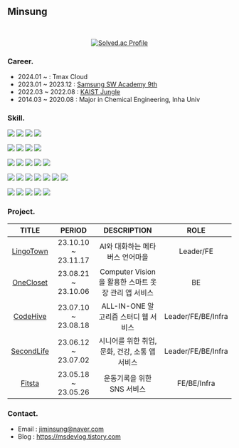 ## Minsung

<br/>

<p align="center">
  <a href="https://solved.ac/fluorine/">
    <img src="http://mazassumnida.wtf/api/v2/generate_badge?boj=fluorine" alt="Solved.ac Profile">
  </a>
</p>


### Career.
- 2024.01 ~ : Tmax Cloud
- 2023.01 ~ 2023.12 : [Samsung SW Academy 9th](https://www.ssafy.com/ksp/jsp/swp/swpMain.jsp) <br/>
- 2022.03 ~ 2022.08 : [KAIST Jungle](https://swjungle.net/) <br/>
- 2014.03 ~ 2020.08 : Major in Chemical Engineering, Inha Univ <br/>


### Skill.
<!-- Language -->
<img src="https://img.shields.io/badge/java-007396?style=for-the-badge&logo=java&logoColor=white"> <img src="https://img.shields.io/badge/Python-3776AB?style=for-the-badge&logo=Python&logoColor=white"> <img src="https://img.shields.io/badge/javascript-F7DF1E?style=for-the-badge&logo=javascript&logoColor=black"> <img src="https://img.shields.io/badge/typescript-3178C6?style=for-the-badge&logo=typescript&logoColor=white">

<!-- Client -->
<img src="https://img.shields.io/badge/react-61DAFB?style=for-the-badge&logo=react&logoColor=white"> <img src="https://img.shields.io/badge/Recoil-3578E5?style=for-the-badge&logo=Recoil&logoColor=white"> <img src="https://img.shields.io/badge/Three.js-000000?style=for-the-badge&logo=Three.js&logoColor=white"> <img src="https://img.shields.io/badge/Vite-646CFF?style=for-the-badge&logo=Vite&logoColor=white">

<!-- Server -->
<img src="https://img.shields.io/badge/springboot-6DB33F?style=for-the-badge&logo=springboot&logoColor=white"> <img src="https://img.shields.io/badge/Spring Security-6DB33F?style=for-the-badge&logo=Spring Security&logoColor=white"> <img src="https://img.shields.io/badge/Spring Data JPA-004027?style=for-the-badge&logo=Spring Data JPA&logoColor=white"> <img src="https://img.shields.io/badge/mysql-4479A1?style=for-the-badge&logo=mysql&logoColor=white"> <img src="https://img.shields.io/badge/mongoDB-47A248?style=for-the-badge&logo=MongoDB&logoColor=white">

<!-- Deploy -->
<img src="https://img.shields.io/badge/Nginx-009639?style=for-the-badge&logo=Nginx&logoColor=white"> <img src="https://img.shields.io/badge/Jenkins-D24939?style=for-the-badge&logo=Jenkins&logoColor=white"> <img src="https://img.shields.io/badge/Docker-2496ED?style=for-the-badge&logo=Docker&logoColor=white"> <img src="https://img.shields.io/badge/AWS EC2-FF9900?style=for-the-badge&logo=amazonec2&logoColor=white"> <img src="https://img.shields.io/badge/AWS S3-569A31?style=for-the-badge&logo=amazons3&logoColor=white"> <img src="https://img.shields.io/badge/AWS RDS-527FFF?style=for-the-badge&logo=amazonrds&logoColor=white"> <img src="https://img.shields.io/badge/AWS Route 53-8C4FFF?style=for-the-badge&logo=amazonroute53&logoColor=white">

<!-- Tool -->
<img src="https://img.shields.io/badge/notion-000000?style=for-the-badge&logo=notion&logoColor=white"> <img src="https://img.shields.io/badge/jira-0052CC?style=for-the-badge&logo=jira&logoColor=white"> <img src="https://img.shields.io/badge/git-F05032?style=for-the-badge&logo=git&logoColor=white"> <img src="https://img.shields.io/badge/Postman-FF6C37?style=for-the-badge&logo=Postman&logoColor=white"> <img src="https://img.shields.io/badge/Termius-000000?style=for-the-badge&logo=Termius&logoColor=white">


<!-- Project -->
### Project.
|TITLE|PERIOD|DESCRIPTION|ROLE|
|:---:|:---:|:---:|:---:|
|<a href="https://github.com/LingoTown">LingoTown</a>|23.10.10 ~ 23.11.17|AI와 대화하는 메타버스 언어마을|Leader/FE|
|<a href="https://github.com/SDC23Korea-DADADA">OneCloset</a>|23.08.21 ~ 23.10.06|Computer Vision을 활용한 스마트 옷장 관리 앱 서비스|BE|
|<a href="https://github.com/OurCodeHive">CodeHive</a>|23.07.10 ~ 23.08.18|ALL-IN-ONE 알고리즘 스터디 웹 서비스|Leader/FE/BE/Infra|
|<a href="https://github.com/TheSecondLife">SecondLife</a>|23.06.12 ~ 23.07.02|시니어를 위한 취업, 문화, 건강, 소통 앱 서비스|Leader/FE/BE/Infra|
|<a href="https://github.com/Fitsta">Fitsta</a>|23.05.18 ~ 23.05.26|운동기록을 위한 SNS 서비스|FE/BE/Infra|


<!-- Contact -->
### Contact.
- Email : jiminsung@naver.com<br/>
- Blog : https://msdevlog.tistory.com
<!-- 
- <a href="https://fitsta-bucket.s3.ap-northeast-2.amazonaws.com/%ED%8F%AC%ED%8A%B8%ED%8F%B4%EB%A6%AC%EC%98%A4.pdf" target="_blank">
    <b>Portfolio</b>
  </a>
-->
